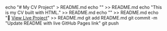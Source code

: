 echo "# My CV Project" > README.md
echo "" >> README.md
echo "This is my CV built with HTML." >> README.md
echo "" >> README.md
echo "🔗 [View Live Project](https://kurisani19.github.io/My-CV-code/)" >> README.md
git add README.md
git commit -m "Update README with live GitHub Pages link"
git push

